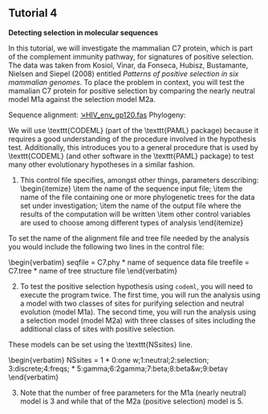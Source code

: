 ## Tutorial 4
**Detecting selection in molecular sequences**

In this tutorial, we will investigate the mammalian C7 protein, which is part of the complement immunity pathway, for signatures of positive selection. The data was taken from Kosiol, Vinar, da Fonseca, Hubisz, Bustamante, Nielsen and Siepel (2008) entitled *Patterns of positive selection in six mammalian genomes*. To place the problem in context, you will test the mamalian C7 protein for positive selection by comparing the nearly neutral model M1a against the selection model M2a.

Sequence alignment: [&#8600;HIV_env_gp120.fas](/assets/lectures/HIV_env_gp120.fas)
Phylogeny: 

We will use \texttt{CODEML} (part of the  \texttt{PAML} package) because it requires a good understanding of the procedure involved in the hypothesis test. Additionally, this introduces you to a general procedure that is used by \texttt{CODEML}  (and other software in the  \texttt{PAML} package) to test many other evolutionary hypotheses in a similar fashion.


1. This control file specifies, amongst other things, parameters describing:
\begin{itemize}
\item the name of the sequence input file;
\item the name of the file containing one or more phylogenetic trees for the data set under investigation;
\item the name of the output file where the results of the computation will be written
\item other control variables are used to choose among different types of analysis
\end{itemize}

To set the name of the alignment file and tree file needed by the analysis you would include the following two lines in the control file:

\begin{verbatim}
seqfile  = C7.phy   * name of sequence data file
treefile = C7.tree  * name of tree structure file
\end{verbatim}

2. To test the positive selection hypothesis using `codeml`, you will need to execute the program twice. The first time, you will run the analysis using a model with two classes of sites for purifying selection and neutral evolution (model M1a). The second time, you will run the analysis using a selection model (model M2a) with three classes of sites including the additional class of sites with positive selection. 

These models can be set using the \texttt{NSsites} line.

\begin{verbatim}
      NSsites = 1   * 0:one w;1:neutral;2:selection; 3:discrete;4:freqs;
                    * 5:gamma;6:2gamma;7:beta;8:beta&w;9:beta&gamma;
\end{verbatim}



3. Note that the number of free parameters for the M1a (nearly neutral) model is 3 and while that of the M2a (positive selection) model is 5. 

